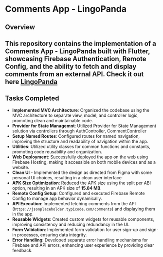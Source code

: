 
# Comments App - LingoPanda

## Overview

This repository contains the implementation of a **Comments App - LingoPanda** built with Flutter, showcasing Firebase Authentication, Remote Config, and the ability to fetch and display comments from an external API. 
Check it out here
[LingoPanda](https://lingopanda-bhavesh.web.app/)
---

## Tasks Completed

- **Implemented MVC Architecture**: Organized the codebase using the MVC architecture to separate view, model, and controller logic, promoting clean and maintainable code.
- **Provider for State Managemnt**: Utilized Provider for State Management solution via controllers through AuthController, CommentController
- **Setup Named Routes**: Configured routes for named navigation, improving the structure and readability of navigation within the app.
- **Utilities**: Utilized utility classes for common functions and constants, promoting code reusability and organization.
- **Web Deployment**: Successfully deployed the app on the web using Firebase Hosting, making it accessible on both mobile devices and as a website.
- **Clean UI** - Implemented the design as directed from Figma with some personal UI choices, resulting in a clean user interface
- **APK Size Optimization**: Reduced the APK size using the split per ABI option, resulting in an APK size of **15.84 MB**.
- **Remote Config Setup**: Configured and executed Firebase Remote Config to manage app behavior dynamically.
- **API Execution**: Implemented fetching comments from the API (`https://jsonplaceholder.typicode.com/comments`) and displaying them in the app.
- **Reusable Widgets**: Created custom widgets for reusable components, improving consistency and reducing redundancy in the UI.
- **Form Validation**: Implemented form validation for user sign-up and sign-in processes, ensuring data integrity.
- **Error Handling**: Developed separate error handling mechanisms for Firebase and API errors, enhancing user experience by providing clear feedback.


